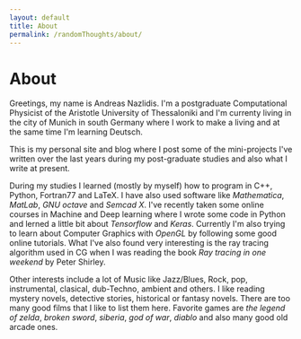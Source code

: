 ```yaml
---
layout: default
title: About
permalink: /randomThoughts/about/
---
```


# About

Greetings, my name is Andreas Nazlidis. I'm a postgraduate Computational Physicist of the Aristotle University of Thessaloniki and I'm currenty living in the city of Munich in south Germany where I work to make a living and at the same time I'm learning Deutsch.

This is my personal site and blog where I post some of the mini-projects I've written over the last years during my post-graduate studies and also what I write at present. 

During my studies I learned (mostly by myself) how to program in C++, Python, Fortran77 and LaTeX. I have also used software like *Mathematica*, *MatLab*, *GNU octave* and *Semcad X*. I've recently taken some online courses in Machine and Deep learning where I wrote some code in Python and lerned a little bit about *Tensorflow* and *Keras*. Currently I'm also trying to learn about Computer Graphics with *OpenGL* by following some good online tutorials. What I've also found very interesting is the ray tracing algorithm used in CG when I was reading the book _Ray tracing in one weekend_ by Peter Shirley.

Other interests include a lot of Music like Jazz/Blues, Rock, pop, instrumental, clasical, dub-Techno, ambient and others. I like reading mystery novels, detective stories, historical or fantasy novels. There are too many good films that I like to list them here. Favorite games are *the legend of zelda*, *broken sword*, *siberia*, *god of war*, *diablo* and also many good old arcade ones.



